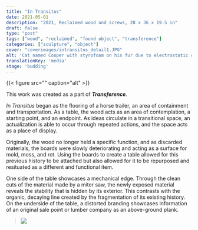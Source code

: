 ```yaml
---
title: "In Transitus"
date: 2021-05-01
description: "2021, Reclaimed wood and screws, 28 x 36 x 19.5 in"
draft: false
type: "post"
tags: ["wood", "reclaimed", "found object", "transference"]
categories: ["sculpture", "object"]
cover: "coverimages/intransitus_detail1.JPG"
alt: 'Cat named Cooper with styrofoam on his fur due to electrostatic charge.'
translationKey: 'media'
stage: 'budding'
---
```


{{< figure src="" caption="alt" >}}

This work was created as a part of ***Transference***.

*In Transitus* began as the flooring of a horse trailer, an area of containment and transportation. As a table, the wood acts as an area of contemplation, a starting point, and an endpoint. As ideas circulate in a transitional space, an actualization is able to occur through repeated actions, and the space acts as a place of display.

Originally, the wood no longer held a specific function, and as discarded materials, the boards were slowly deteriorating and acting as a surface for mold, moss, and rot. Using the boards to create a table allowed for this previous history to be attached but also allowed for it to be repurposed and resituated as a different and functional item.

One side of the table showcases a mechanical edge. Through the clean cuts of the material made by a miter saw, the newly exposed material reveals the stability that is hidden by its exterior. This contrasts with the organic, decaying line created by the fragmentation of its existing history. On the underside of the table, a distorted branding showcases information of an original sale point or lumber company as an above-ground plank.

><img src='../images/intransitus_install1.JPG'></img>
